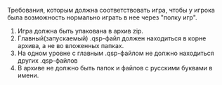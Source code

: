 Требования, которым должна соответствовать игра, чтобы у игрока была возможность нормально играть в нее через "полку игр".

  1. Игра должна быть упакована в архив zip.
  1. Главный(запускаемый) .qsp-файл должен находиться в корне архива, а не во вложенных папках.
  1. На одном уровне с главным .qsp-файлом не должно находиться других .qsp-файлов
  1. В архиве не должно быть папок и файлов с русскими буквами в имени.